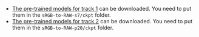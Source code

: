 - [The pre-trained models for track 1](https://drive.google.com/drive/folders/1GmahiWwpMsPb9Y37TEiHs-ittD7ZAF0A?usp=sharing) can be downloaded. You need to put them in the `sRGB-to-RAW-s7/ckpt` folder.
- [The pre-trained models for track 2](https://drive.google.com/drive/folders/1VMFi8ombywlD60sroWJOUwv_0l_CF71N?usp=sharing) can be downloaded. You need to put them in the `sRGB-to-RAW-p20/ckpt` folder.

